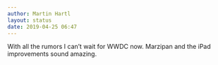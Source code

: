 ```yaml
---
author: Martin Hartl
layout: status
date: 2019-04-25 06:47
---
```

With all the rumors I can’t wait for WWDC now. Marzipan and the iPad improvements sound amazing.